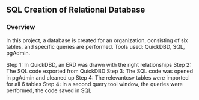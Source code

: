 ## SQL Creation of Relational Database

### Overview

In this project, a database is created for an organization, consisting of six tables, and specific queries are performed.
Tools used: QuickDBD, SQL, pgAdmin.








Step 1: In QuickDBD, an ERD was drawn with the right relationships
Step 2: The SQL code exported from QuickDBD
Step 3: The SQL code was opened in pgAdmin and cleaned up 
Step 4: The relevantcsv tables were imported for all 6 tables
Step 4: In a second query tool window, the queries were performed, the code saved in SQL


